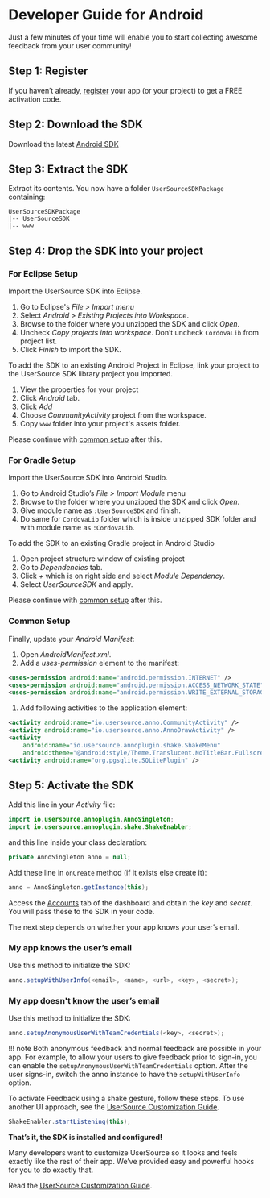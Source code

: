 # Developer Guide for Android

Just a few minutes of your time will enable you to start collecting awesome feedback from your user community!

## Step 1: Register

If you haven’t already, [register]('/register') your app (or your project) to get a FREE activation code.

## Step 2: Download the SDK

Download the latest [Android SDK](sdk.md)

## Step 3: Extract the SDK

Extract its contents. You now have a folder `UserSourceSDKPackage` containing:

	UserSourceSDKPackage
	|-- UserSourceSDK
	|-- www

## Step 4: Drop the SDK into your project

### For Eclipse Setup

Import the UserSource SDK into Eclipse.
1. Go to Eclipse's _File > Import menu_
1. Select _Android > Existing Projects into Workspace_.
1. Browse to the folder where you unzipped the SDK and click _Open_.
1. Uncheck _Copy projects into workspace_. Don’t uncheck `CordovaLib` from project list.
1. Click _Finish_ to import the SDK.

To add the SDK to an existing Android Project in Eclipse, link your project to the UserSource SDK library project you imported.
1. View the properties for your project
1. Click _Android_ tab.
1. Click _Add_
1. Choose _CommunityActivity_ project from the workspace.
1. Copy `www` folder into your project's assets folder.

Please continue with [common setup](#common) after this.

### For Gradle Setup
Import the UserSource SDK into Android Studio.
1. Go to Android Studio’s _File > Import Module_ menu
1. Browse to the folder where you unzipped the SDK and click _Open_.
1. Give module name as `:UserSourceSDK` and finish.
1. Do same for `CordovaLib` folder which is inside unzipped SDK folder and with module name as `:CordovaLib`.

To add the SDK to an existing Gradle project in Android Studio
1. Open project structure window of existing project
1. Go to _Dependencies_ tab.
1. Click _+_ which is on right side and select _Module Dependency_.
1. Select _UserSourceSDK_ and apply.

Please continue with [common setup](#common) after this.

### <a name="common"></a>Common Setup
Finally, update your _Android Manifest_:

1. Open _AndroidManifest.xml_.
1. Add a _uses-permission_ element to the manifest:

``` xml
<uses-permission android:name="android.permission.INTERNET" />
<uses-permission android:name="android.permission.ACCESS_NETWORK_STATE" />
<uses-permission android:name="android.permission.WRITE_EXTERNAL_STORAGE" />
```

1. Add following activities to the application element:

``` xml
<activity android:name="io.usersource.anno.CommunityActivity" />
<activity android:name="io.usersource.anno.AnnoDrawActivity" />
<activity
    android:name="io.usersource.annoplugin.shake.ShakeMenu"
    android:theme="@android:style/Theme.Translucent.NoTitleBar.Fullscreen" />
<activity android:name="org.pgsqlite.SQLitePlugin" />
```

## Step 5: Activate the SDK

Add this line in your _Activity_ file:

``` java
import io.usersource.annoplugin.AnnoSingleton;
import io.usersource.annoplugin.shake.ShakeEnabler;
```

and this line inside your class declaration:

``` java
private AnnoSingleton anno = null;
```

Add these line in `onCreate` method (if it exists else create it):

``` java
anno = AnnoSingleton.getInstance(this);
```

Access the [Accounts](/accounts) tab of the dashboard and obtain the _key_ and _secret_. You will pass these to the SDK in your code.

The next step depends on whether your app knows your user’s email.

### My app knows the user’s email

Use this method to initialize the SDK:

``` java
anno.setupWithUserInfo(<email>, <name>, <url>, <key>, <secret>);
```

### My app doesn't know the user’s email

Use this method to initialize the SDK:

``` java
anno.setupAnonymousUserWithTeamCredentials(<key>, <secret>);
```

!!! note
	Both anonymous feedback and normal feedback are possible in your app. For example, to allow your users to give feedback prior to sign-in, you can enable the `setupAnonymousUserWithTeamCredentials` option. After the user signs-in, switch the anno instance to have the `setupWithUserInfo` option.

To activate Feedback using a shake gesture, follow these steps. To use another UI approach, see the [UserSource Customization Guide](custg).

``` java
ShakeEnabler.startListening(this);
```

**That’s it, the SDK is installed and configured!**

Many developers want to customize UserSource so it looks and feels exactly like the rest of their app. We’ve provided easy and powerful hooks for you to do exactly that.

Read the [UserSource Customization Guide](custg).
